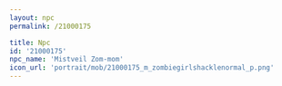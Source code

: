 ```yaml
---
layout: npc
permalink: /21000175

title: Npc
id: '21000175'
npc_name: 'Mistveil Zom-mom'
icon_url: 'portrait/mob/21000175_m_zombiegirlshacklenormal_p.png'
---
```


